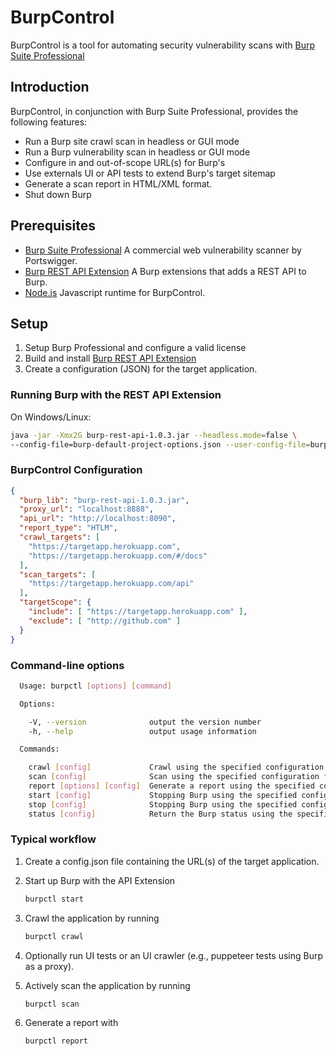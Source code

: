 # BurpControl

BurpControl is a tool for automating security vulnerability scans with [Burp Suite Professional]


## Introduction

BurpControl, in conjunction with Burp Suite Professional, provides the following features:

* Run a Burp site crawl scan in headless or GUI mode
* Run a Burp vulnerability scan in headless or GUI mode
* Configure in and out-of-scope URL(s) for Burp's 
* Use externals UI or API tests to extend Burp's target sitemap
* Generate a scan report in HTML/XML format.
* Shut down Burp

## Prerequisites

* [Burp Suite Professional]
  A commercial web vulnerability scanner by Portswigger.
* [Burp REST API Extension]
  A Burp extensions that adds a REST API to Burp.
* [Node.js]
  Javascript runtime for BurpControl.
  
## Setup

1. Setup Burp Professional and configure a valid license
2. Build and install [Burp REST API Extension]
3. Create a configuration (JSON) for the target application.

### Running Burp with the REST API Extension

On Windows/Linux:

```sh
java -jar -Xmx2G burp-rest-api-1.0.3.jar --headless.mode=false \
--config-file=burp-default-project-options.json --user-config-file=burp-user-options.json
```

### BurpControl Configuration

```json
{
  "burp_lib": "burp-rest-api-1.0.3.jar",
  "proxy_url": "localhost:8888",
  "api_url": "http://localhost:8090",
  "report_type": "HTLM",
  "crawl_targets": [
    "https://targetapp.herokuapp.com",
    "https://targetapp.herokuapp.com/#/docs"
  ],
  "scan_targets": [
    "https://targetapp.herokuapp.com/api"
  ],
  "targetScope": {
    "include": [ "https://targetapp.herokuapp.com" ],
    "exclude": [ "http://github.com" ]
  }
}
```

### Command-line options

```sh
  Usage: burpctl [options] [command]

  Options:

    -V, --version              output the version number
    -h, --help                 output usage information

  Commands:

    crawl [config]             Crawl using the specified configuration file
    scan [config]              Scan using the specified configuration file
    report [options] [config]  Generate a report using the specified configuration file
    start [config]             Stopping Burp using the specified configuration file
    stop [config]              Stopping Burp using the specified configuration file
    status [config]            Return the Burp status using the specified configuration file

```

### Typical workflow

1. Create a config.json file containing the URL(s) of the target application.

2. Start up Burp with the API Extension
    ```sh
    burpctl start
    ```
    
3. Crawl the application by running
    ```sh
    burpctl crawl
    ```

4. Optionally run UI tests or an UI crawler (e.g., puppeteer tests using Burp as a proxy).

5. Actively scan the application by running
    ```sh
    burpctl scan
    ```

6. Generate a report with
    ```sh
    burpctl report
    ```


[Burp Suite Professional]: https://portswigger.net/burp
[Burp REST API Extension]: https://github.com/vmware/burp-rest-api
[Node.js]: https://nodejs.org/en/
[Jenkins]: https://jenkins.io/


